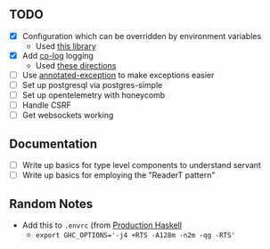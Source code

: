 TODO
---

- [x] Configuration which can be overridden by environment variables
  - Used [this library][envy]
- [x] Add [co-log][co-log] logging
  - Used [these directions][co-log-custom]
- [ ] Use [annotated-exception][annotated-exception] to make exceptions easier
- [ ] Set up postgresql via postgres-simple
- [ ] Set up opentelemetry with honeycomb
- [ ] Handle CSRF
- [ ] Get websockets working

Documentation
---

- [ ] Write up basics for type level components to understand servant
- [ ] Write up basics for employing the "ReaderT pattern"

Random Notes
---

- Add this to `.envrc` (from [Production Haskell][production-haskell]
  - `export GHC_OPTIONS='-j4 +RTS -A128m -n2m -qg -RTS'`

[production-haskell]: https://leanpub.com/production-haskell
[envy]: https://hackage.haskell.org/package/envy
[co-log]: https://hackage.haskell.org/package/co-log
[co-log-custom]: https://github.com/co-log/co-log/blob/main/tutorials/2-custom/Custom.md
[annotated-exception]: https://hackage.haskell.org/package/annotated-exception
